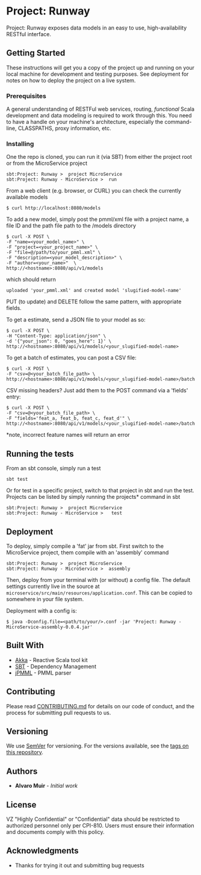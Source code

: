 # Project: Runway

Project: Runway exposes data models in an easy to use, high-availability RESTful interface.

## Getting Started

These instructions will get you a copy of the project up and running on your local machine for development and testing purposes. See deployment for notes on how to deploy the project on a live system.

### Prerequisites

A general understanding of RESTFul web services, routing, *functional* Scala development
and data modeling is required to work through this. You need to have a handle on your machine's architecture, 
especially the command-line, CLASSPATHS, proxy information, etc.


### Installing

One the repo is cloned, you can run it (via SBT) from either the project root or from the MicroService
project

```
sbt:Project: Runway >  project MicroService
sbt:Project: Runway - MicroService >  run
```

From a web client (e.g. browser, or CURL) you can check the currently available models

```
$ curl http://localhost:8080/models
```

To add a new model, simply post the pmml/xml file with a project name, a file ID and the path file path 
to the /models directory

```
$ curl -X POST \
-F "name=<your_model_name>" \
-F "project=<your_project_name>" \
-F "file=@/path/to/your_pmml.xml" \
-F "description=<your_model_description>" \
-F "author=<your_name>"  \
http://<hostname>:8080/api/v1/models
```

which should return

```$xslt
uploaded 'your_pmml.xml' and created model 'slugified-model-name'
```
PUT (to update) and DELETE follow the same pattern, with appropriate fields.

To get a estimate, send a JSON file to your model as so:
```
$ curl -X POST \
-H "Content-Type: application/json" \
-d '{"your_json": 0, "goes_here": 1}' \
http://<hostname>:8080/api/v1/models/<your_slugified-model-name>
```

To get a batch of estimates, you can post a CSV file:
```
$ curl -X POST \
-F "csv=@<your_batch_file_path> \
http://<hostname>:8080/api/v1/models/<your_slugified-model-name>/batch
```

CSV missing headers? Just add them to the POST command via a 'fields' entry:
```
$ curl -X POST \
-F "csv=@<your_batch_file_path> \
-F "fields='feat_a, feat_b, feat_c, feat_d'" \
http://<hostname>:8080/api/v1/models/<your_slugified-model-name>/batch
```

*note, incorrect feature names will return an error


## Running the tests

From an sbt console, simply run a test
```
sbt test
```

Or for test in a specific project, switch to that project in sbt and run the test.
Projects can be listed by simply running the projects* command in sbt

```
sbt:Project: Runway >  project MicroService
sbt:Project: Runway - MicroService >   test
```
## Deployment

To deploy, simply compile a 'fat' jar from sbt. First switch to the MicroService project, them compile with an 
'assembly' command
```
sbt:Project: Runway >  project MicroService
sbt:Project: Runway - MicroService >  assembly
```

Then, deploy from your terminal with (or without) a config file. The default settings currently live in the source
at `microservice/src/main/resources/application.conf`. This can be copied to somewhere in your file system.


Deployment with a config is:
```
$ java -Dconfig.file=<path/to/your/>.conf -jar 'Project: Runway - MicroService-assembly-0.0.4.jar'
```


## Built With

* [Akka](https://akka.io/docs/) - Reactive Scala tool kit
* [SBT](https://www.scala-sbt.org/documentation.html) - Dependency Management
* [jPMML](https://github.com/jpmml/jpmml-evaluator) - PMML parser

## Contributing

Please read [CONTRIBUTING.md](https://onestash.verizon.com/users/v603497/repos/runway/browse/CONTRIBUTING.md) for details on our code of conduct, and the process for submitting pull requests to us.

## Versioning

We use [SemVer](http://semver.org/) for versioning. For the versions available, see the [tags on this repository](https://onestash.verizon.com/users/v603497/repos/runway/browse). 

## Authors

* **Alvaro Muir** - *Initial work*

## License

VZ "Highly Confidential" or "Confidential" data should be restricted to authorized personnel only per CPI-810. Users must ensure their information and documents comply with this policy.

## Acknowledgments

* Thanks for trying it out and submitting bug requests

